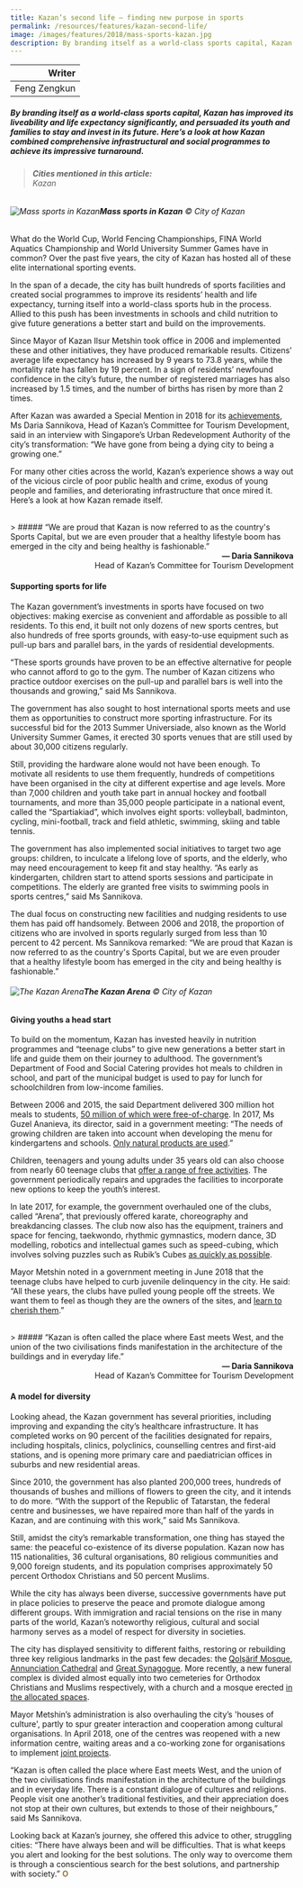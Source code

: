 ```yaml
---
title: Kazan’s second life — finding new purpose in sports
permalink: /resources/features/kazan-second-life/
image: /images/features/2018/mass-sports-kazan.jpg
description: By branding itself as a world-class sports capital, Kazan has improved its liveability and life expectancy significantly, and persuaded its youth and families to stay and invest in its future. Here’s a look at how Kazan combined comprehensive infrastructural and social programmes to achieve its impressive turnaround.
---
```


| Writer |
|---:|
| Feng Zengkun |

##### By branding itself as a world-class sports capital, Kazan has improved its liveability and life expectancy significantly, and persuaded its youth and families to stay and invest in its future. Here’s a look at how Kazan combined comprehensive infrastructural and social programmes to achieve its impressive turnaround.

> ###### **Cities mentioned in this article:** <br> Kazan

###### ![Mass sports in Kazan](/images/features/2018/mass-sports-kazan.jpg/)**Mass sports in Kazan** © City of Kazan

What do the World Cup, World Fencing Championships, FINA World Aquatics Championship and World University Summer Games have in common? Over the past five years, the city of Kazan has hosted all of these elite international sporting events. 

In the span of a decade, the city has built hundreds of sports facilities and created social programmes to improve its residents’ health and life expectancy, turning itself into a world-class sports hub in the process. Allied to this push has been investments in schools and child nutrition to give future generations a better start and build on the improvements. 

Since Mayor of Kazan Ilsur Metshin took office in 2006 and implemented these and other initiatives, they have produced remarkable results. Citizens’ average life expectancy has increased by 9 years to 73.8 years, while the mortality rate has fallen by 19 percent. In a sign of residents’ newfound confidence in the city’s future, the number of registered marriages has also increased by 1.5 times, and the number of births has risen by more than 2 times. 

After Kazan was awarded a Special Mention in 2018 for its [achievements](/kazan/), Ms Daria Sannikova, Head of Kazan’s Committee for Tourism Development, said in an interview with Singapore’s Urban Redevelopment Authority of the city’s transformation: “We have gone from being a dying city to being a growing one.” 

For many other cities across the world, Kazan’s experience shows a way out of the vicious circle of poor public health and crime, exodus of young people and families, and deteriorating infrastructure that once mired it. Here’s a look at how Kazan remade itself. 

<br>
> ##### “We are proud that Kazan is now referred to as the country's Sports Capital, but we are even prouder that a healthy lifestyle boom has emerged in the city and being healthy is fashionable.”

<div align="right"><b>— Daria Sannikova</b><br> Head of Kazan’s Committee for Tourism Development</div>

#### **Supporting sports for life**

The Kazan government’s investments in sports have focused on two objectives: making exercise as convenient and affordable as possible to all residents. To this end, it built not only dozens of new sports centres, but also hundreds of free sports grounds, with easy-to-use equipment such as pull-up bars and parallel bars, in the yards of residential developments. 

“These sports grounds have proven to be an effective alternative for people who cannot afford to go to the gym. The number of Kazan citizens who practice outdoor exercises on the pull-up and parallel bars is well into the thousands and growing,” said Ms Sannikova. 

The government has also sought to host international sports meets and use them as opportunities to construct more sporting infrastructure. For its successful bid for the 2013 Summer Universiade, also known as the World University Summer Games, it erected 30 sports venues that are still used by about 30,000 citizens regularly. 

Still, providing the hardware alone would not have been enough. To motivate all residents to use them frequently, hundreds of competitions have been organised in the city at different expertise and age levels. More than 7,000 children and youth take part in annual hockey and football tournaments, and more than 35,000 people participate in a national event, called the “Spartiakiad”, which involves eight sports: volleyball, badminton, cycling, mini-football, track and field athletic, swimming, skiing and table tennis. 

The government has also implemented social initiatives to target two age groups: children, to inculcate a lifelong love of sports, and the elderly, who may need encouragement to keep fit and stay healthy. “As early as kindergarten, children start to attend sports sessions and participate in competitions. The elderly are granted free visits to swimming pools in sports centres,” said Ms Sannikova. 

The dual focus on constructing new facilities and nudging residents to use them has paid off handsomely. Between 2006 and 2018, the proportion of citizens who are involved in sports regularly surged from less than 10 percent to 42 percent. Ms Sannikova remarked: “We are proud that Kazan is now referred to as the country's Sports Capital, but we are even prouder that a healthy lifestyle boom has emerged in the city and being healthy is fashionable.” 

###### ![The Kazan Arena](/images/features/2018/kazan-arena.jpg/)**The Kazan Arena** © City of Kazan

#### **Giving youths a head start**

To build on the momentum, Kazan has invested heavily in nutrition programmes and “teenage clubs” to give new generations a better start in life and guide them on their journey to adulthood. The government’s Department of Food and Social Catering provides hot meals to children in school, and part of the municipal budget is used to pay for lunch for schoolchildren from low-income families. 

Between 2006 and 2015, the said Department delivered 300 million hot meals to students, [50 million of which were free-of-charge](https://metshin.ru/en/posts/16050). In 2017, Ms Guzel Ananieva, its director, said in a government meeting: “The needs of growing children are taken into account when developing the menu for kindergartens and schools. [Only natural products are used](https://metshin.ru/en/posts/18674).”

Children, teenagers and young adults under 35 years old can also choose from nearly 60 teenage clubs that [offer a range of free activities](https://metshin.ru/en/posts/19625). The government periodically repairs and upgrades the facilities to incorporate new options to keep the youth’s interest. 

In late 2017, for example, the government overhauled one of the clubs, called “Arena”, that previously offered karate, choreography and breakdancing classes. The club now also has the equipment, trainers and space for fencing, taekwondo, rhythmic gymnastics, modern dance, 3D modelling, robotics and intellectual games such as speed-cubing, which involves solving puzzles such as Rubik’s Cubes [as quickly as possible](https://metshin.ru/en/posts/18880). 

Mayor Metshin noted in a government meeting in June 2018 that the teenage clubs have helped to curb juvenile delinquency in the city. He said: “All these years, the clubs have pulled young people off the streets. We want them to feel as though they are the owners of the sites, and [learn to cherish them](https://metshin.ru/en/posts/19636).”

<br>
> ##### “Kazan is often called the place where East meets West, and the union of the two civilisations finds manifestation in the architecture of the buildings and in everyday life.”

<div align="right"><b>— Daria Sannikova</b><br> Head of Kazan’s Committee for Tourism Development</div>

#### **A model for diversity**

Looking ahead, the Kazan government has several priorities, including improving and expanding the city’s healthcare infrastructure. It has completed works on 90 percent of the facilities designated for repairs, including hospitals, clinics, polyclinics, counselling centres and first-aid stations, and is opening more primary care and paediatrician offices in suburbs and new residential areas. 

Since 2010, the government has also planted 200,000 trees, hundreds of thousands of bushes and millions of flowers to green the city, and it intends to do more. “With the support of the Republic of Tatarstan, the federal centre and businesses, we have repaired more than half of the yards in Kazan, and are continuing with this work,” said Ms Sannikova. 

Still, amidst the city’s remarkable transformation, one thing has stayed the same: the peaceful co-existence of its diverse population. Kazan now has 115 nationalities, 36 cultural organisations, 80 religious communities and 9,000 foreign students, and its population comprises approximately 50 percent Orthodox Christians and 50 percent Muslims. 

While the city has always been diverse, successive governments have put in place policies to preserve the peace and promote dialogue among different groups. With immigration and racial tensions on the rise in many parts of the world, Kazan’s noteworthy religious, cultural and social harmony serves as a model of respect for diversity in societies. 

The city has displayed sensitivity to different faiths, restoring or rebuilding three key religious landmarks in the past few decades: the [Qolşärif Mosque](https://www.rferl.org/a/1059451.html), [Annunciation Cathedral](http://welcome2018.com/en/places/kazan/236368/) and [Great Synagogue](https://www.chabad.org/news/article_cdo/aid/3059790/jewish/Restoration-of-100-Year-Old-Synagogue-Celebrated-in-Kazan-Russia.htm). More recently, a new funeral complex is divided almost equally into two cemeteries for Orthodox Christians and Muslims respectively, with a church and a mosque erected [in the allocated spaces](https://metshin.ru/en/posts/19618). 

Mayor Metshin’s administration is also overhauling the city’s 'houses of culture', partly to spur greater interaction and cooperation among cultural organisations. In April 2018, one of the centres was reopened with a new information centre, waiting areas and a co-working zone for organisations to implement [joint projects](https://metshin.ru/en/posts/19409). 

“Kazan is often called the place where East meets West, and the union of the two civilisations finds manifestation in the architecture of the buildings and in everyday life. There is a constant dialogue of cultures and religions. People visit one another’s traditional festivities, and their appreciation does not stop at their own cultures, but extends to those of their neighbours,” said Ms Sannikova. 

Looking back at Kazan’s journey, she offered this advice to other, struggling cities: “There have always been and will be difficulties. That is what keeps you alert and looking for the best solutions. The only way to overcome them is through a conscientious search for the best solutions, and partnership with society.” **<font color="#967942">O</font>**
